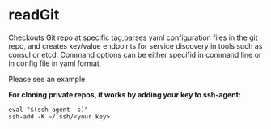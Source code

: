 # readGit
Checkouts Git repo at specific tag,parses yaml configuration files in the git repo, and creates key/value endpoints for service discovery in tools such as consul or etcd. Command options can be either specifid in command line or in config file in yaml format

Please see an example

**For cloning private repos, it works by adding your key to ssh-agent:**
```
eval "$(ssh-agent -s)"
ssh-add -K ~/.ssh/<your key>
```

